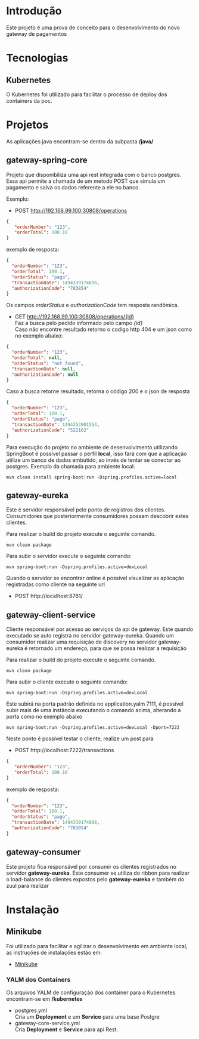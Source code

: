 # Introdução
Este projeto é uma prova de conceito para o desenvolvimento do novo gateway de
pagamentos

# Tecnologias

## Kubernetes
O Kubernetes foi utilizado para facilitar o processo de deploy dos containers da
poc.

# Projetos
As aplicações java encontram-se dentro da subpasta **/java/**  

## gateway-spring-core
Projeto que disponibiliza uma api rest integrada com o banco postgres. Essa api
permite a chamada de um metodo POST que simula um pagamento e salva os dados
referente a ele no banco.  

Exemplo:
- POST http://192.168.99.100:30808/operations

```json
{
   "orderNumber": "123",
   "orderTotal": 100.10
}
```  

exemplo de resposta:  
```json
{
  "orderNumber": "123",
  "orderTotal": 100.1,
  "orderStatus": "pago",
  "transactionDate": 1494339174898,
  "authorizationCode": "783854"
}
```  
Os campos *orderStatus* e *authorizationCode* tem resposta randômica.  


- GET http://192.168.99.100:30808/operations/{id}  
Faz a busca pelo pedido informado pelo campo *{id}*  
Caso não encontre resultado retorno o codigo http 404 e um json como no exemplo
abaixo:  

```json
{
  "orderNumber": "123",
  "orderTotal": null,
  "orderStatus": "not_found",
  "transactionDate": null,
  "authorizationCode": null
}
```  

Caso a busca retorne resultado, retorna o código 200 e o json de resposta  
```json
{
  "orderNumber": "123",
  "orderTotal": 100.1,
  "orderStatus": "pago",
  "transactionDate": 1494353901554,
  "authorizationCode": "522162"
}
```

Para execução do projeto no ambiente de desenvolvimento utilizando SpringBoot é
possível passar o perfil **local**, isso fará com que a aplicação utilize um
banco de dados embutido, ao invés de tentar se conectar ao postgres. Exemplo da
chamada para ambiente local:  

```shell
mvn clean install spring-boot:run -Dspring.profiles.active=local
```

## gateway-eureka
Este é servidor responsável pelo ponto de registros dos clientes.
Consumidores que posteriormente consumidores possam descobrir estes clientes.

Para realizar o build do projeto execute o seguinte comando.
```shell
mvn clean package
```

Para subir o servidor execute o seguinte comando:
```shell
mvn spring-boot:run -Dspring.profiles.active=devLocal
```
Quando o servidor se encontrar online é possível visualizar as aplicação registradas como cliente na seguinte url

- POST http://localhost:8761/

## gateway-client-service
Cliente responsável por acesso ao serviços da api de gateway. Este quando executado se auto registra no servidor gateway-eureka. 
Quando um consumidor realizar uma requisição de discovery no servidor gateway-eureka é retornado um endereço,
para que se possa realizar a requisição

Para realizar o build do projeto execute o seguinte comando.
```shell
mvn clean package
```

Para subir o cliente execute o seguinte comando:

```shell
mvn spring-boot:run -Dspring.profiles.active=devLocal
```
Este subirá na porta padrão definida no application.yalm 7111, é possível subir mais de uma instância executando o comando acima,
alterando a porta como no exemplo abaixo

```shell
mvn spring-boot:run -Dspring.profiles.active=devLocal -Dport=7222
```
Neste ponto é possível testar o cliente, realize um post para 

- POST http://localhost:7222/transactions

```json
{
   "orderNumber": "123",
   "orderTotal": 100.10
}
```  

exemplo de resposta:  
```json
{
  "orderNumber": "123",
  "orderTotal": 100.1,
  "orderStatus": "pago",
  "transactionDate": 1494339174898,
  "authorizationCode": "783854"
}
```  
## gateway-consumer
Este projeto fica responsável por consumir os clientes registrados no servidor **gateway-eureka**. Este consumer se utiliza
do ribbon para realizar o load-balance do clientes expostos pelo **gateway-eureka** e também do zuul para realizar 

# Instalação

## Minikube
Foi utilizado para facilitar e agilizar o desenvolvimento em ambiente local, as
instruções de instalações estão em:
* [Minikube](https://github.com/kubernetes/minikube)

### YALM dos Containers
Os arquivos YALM de configuração dos container para o Kubernetes encontram-se em
**/kubernetes**
- postgres.yml  
Cria um **Deployment** e um **Service** para uma base Postgre
- gateway-core-service.yml  
Cria **Deployment** e **Service** para api Rest.
